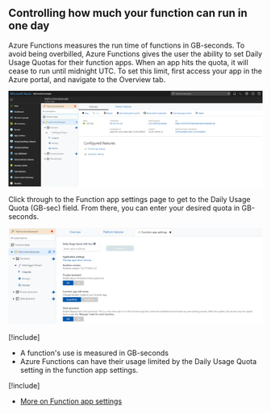 ## Controlling how much your function can run in one day

Azure Functions measures the run time of functions in GB-seconds. To avoid being overbilled, Azure Functions gives the user the ability to set Daily Usage Quotas for their function apps. When an app hits the quota, it will cease to run until midnight UTC. To set this limit, first access your app in the Azure portal, and navigate to the Overview tab.

![Azure Functions Overview tab in the portal](../media/function-overview.png)

Click through to the Function app settings page to get to the Daily Usage Quota (GB-sec) field. From there, you can enter your desired quota in GB-seconds.

![Azure Functions Application Settings in the portal](../media/function-app-settings.png)

[!include[](../includes/takeaways-heading.md)]

- A function's use is measured in GB-seconds
- Azure Functions can have their usage limited by the Daily Usage Quota setting in the function app settings.

[!include[](../includes/read-more-heading.md)]

- [More on Function app settings](https://docs.microsoft.com/azure/azure-functions/functions-how-to-use-azure-function-app-settings)